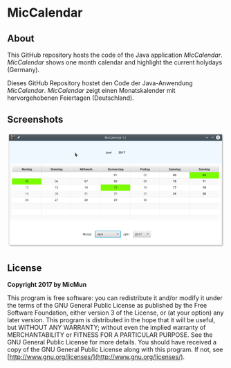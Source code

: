 # MicCalendar

## About
This GitHub repository hosts the code of the Java application _MicCalendar_. _MicCalendar_ shows one month calendar and highlight the current holydays (Germany).

Dieses GitHub Repository hostet den Code der Java-Anwendung _MicCalendar_. _MicCalendar_ zeigt einen Monatskalender mit hervorgehobenen Feiertagen (Deutschland).

## Screenshots

![Screenshot-Anwendung](screenshot.png)

## License

**Copyright 2017 by MicMun**

This program is free software: you can redistribute it and/or modify it under the terms of the GNU
General Public License as published by the Free Software Foundation, either version 3 of the License, or
(at your option) any later version.
This program is distributed in the hope that it will be useful, but WITHOUT ANY WARRANTY;
without even the implied warranty of MERCHANTABILITY or FITNESS FOR A PARTICULAR PURPOSE.
See the GNU General Public License for more details.
You should have received a copy of the GNU General Public License along with this program. If not, see
[http://www.gnu.org/licenses/](http://www.gnu.org/licenses/).
